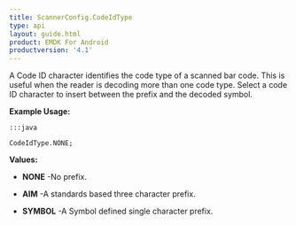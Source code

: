 ```yaml
---
title: ScannerConfig.CodeIdType
type: api
layout: guide.html
product: EMDK For Android
productversion: '4.1'
---
```



A Code ID character identifies the code type of a scanned bar code. This
 is useful when the reader is decoding more than one code type. Select a
 code ID character to insert between the prefix and the decoded symbol.
 
 

**Example Usage:**
	
	:::java
	
	CodeIdType.NONE;
	


**Values:**

* **NONE** -No prefix.

* **AIM** -A standards based three character prefix.

* **SYMBOL** -A Symbol defined single character prefix.









